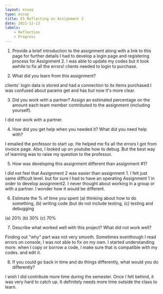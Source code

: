 ```yaml
---
layout: essay
type: essay
title: E5 Reflecting on Assignment 2
date: 2021-12-13
labels: 
    - Reflection 
    - Progress
---
```



1) Provide a brief introduction to the assignment along with a link to this page for further details
I had to develop a login page and registering process for Assignment 2. I was able to update my codes but it took awhile to fix all the errors! clients needed to login to purchase. 

2) What did you learn from this assignment?

clients' login data is stored and had a connection to its items purchased.I was confused about params get and has but now it's more clear.

3) Did you work with a partner? Assign an estimated percentage on the amount each team member contributed to the assignment (including yourself).

I did not work with a partner.

4) How did you get help when you needed it? What did you need help with?

I emailed the professor to start up. He helped me fix all the errors I got from invoice page. Also, I looked up on youtube how to debug. But the best way of learning was to raise my question to the professor.

5) How was developing this assignment different than assignment #1?

I did not feel that Assignment 2 was easier than assignment 1.  I felt just same difficult level. but for sure I had to have an operating Assignment 1 in order to develop assignment2. I never thought about working in a group or with a partner. I wonder how it would be different. 

6) Estimate the % of time you spent (a) thinking about how to do something, (b) writing code (but do not include testing, (c) testing and debugging

(a) 20%
(b) 30%
(c) 70%

7) Describe what worked well with this project? What did not work well?

Finding out "why" part was not very smooth. Sometimes eventhough I read errors on console, I was not able to fix on my own. I started understanding more. when I copy or borrow a code, I make sure that is compatible with my codes. and edit it.

8) If you could go back in time and do things differently, what would you do differently?

I wish I did contribute more time during the semester. Once I felt behind, it was very hard to catch up. It definitely needs more time outside the class to learn.
